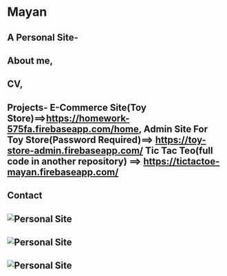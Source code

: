 # Mayan
A Personal Site- 
---------------------------------------------------------------------------------
About me, 
---------------------------------------------------------------------------------
CV, 
---------------------------------------------------------------------------------
Projects-
   E-Commerce Site(Toy Store)==>https://homework-575fa.firebaseapp.com/home, 
   Admin Site For Toy Store(Password Required)==> https://toy-store-admin.firebaseapp.com/
   Tic Tac Teo(full code in another repository) ==> https://tictactoe-mayan.firebaseapp.com/
---------------------------------------------------------------------------------
Contact 
---------------------------------------------------------------------------------
![Personal Site](https://cdn1.imggmi.com/uploads/2019/11/23/c1c7892cb313e40a6a006ecc6fb5cae1-full.png)
---------------------------------------------------------------------------------
![Personal Site](https://ibb.co/y8pcW18)
---------------------------------------------------------------------------------
![Personal Site](hhttps://ibb.co/yB8Sdqb)
---------------------------------------------------------------------------------


